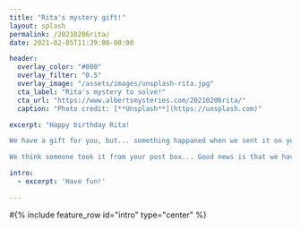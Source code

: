 ```yaml
---
title: "Rita's mystery gift!"
layout: splash
permalink: /20210206rita/
date: 2021-02-05T11:39:00-00:00

header:
  overlay_color: "#000"
  overlay_filter: "0.5"
  overlay_image: "/assets/images/unsplash-rita.jpg"
  cta_label: "Rita's mystery to solve!"
  cta_url: "https://www.albertsmysteries.com/20210206rita/"
  caption: "Photo credit: [**Unsplash**](https://unsplash.com)"

excerpt: "Happy birthday Rita!

We have a gift for you, but... something happaned when we sent it on your way.

We think someone took it from your post box... Good news is that we have a clue to where it go!"

intro: 
  - excerpt: 'Have fun!'

---
```


#{% include feature_row id="intro" type="center" %}

